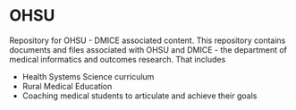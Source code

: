# OHSU
Repository for OHSU - DMICE associated content.
This repository contains documents and files associated with OHSU and DMICE - the department of medical informatics and outcomes research.  That includes 
- Health Systems Science curriculum
- Rural Medical Education
- Coaching medical students to articulate and achieve their goals
